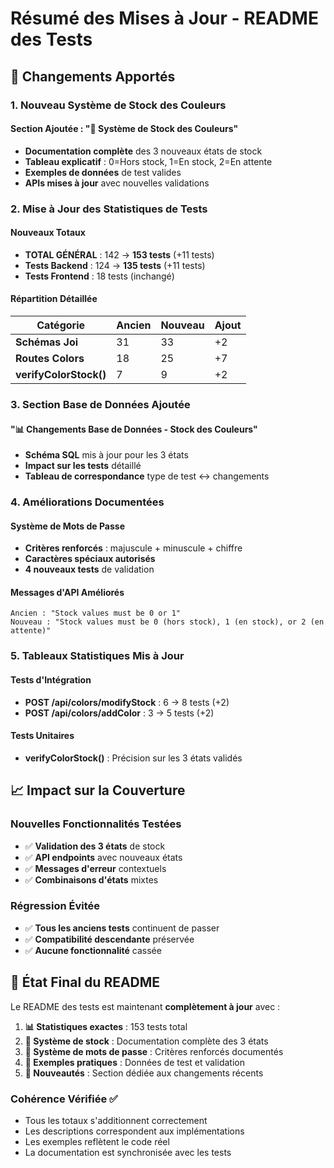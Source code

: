 # Résumé des Mises à Jour - README des Tests

## 🚀 Changements Apportés

### 1. **Nouveau Système de Stock des Couleurs**

#### Section Ajoutée : "🎨 Système de Stock des Couleurs"
- **Documentation complète** des 3 nouveaux états de stock
- **Tableau explicatif** : 0=Hors stock, 1=En stock, 2=En attente  
- **Exemples de données** de test valides
- **APIs mises à jour** avec nouvelles validations

### 2. **Mise à Jour des Statistiques de Tests**

#### Nouveaux Totaux
- **TOTAL GÉNÉRAL** : 142 → **153 tests** (+11 tests)
- **Tests Backend** : 124 → **135 tests** (+11 tests)
- **Tests Frontend** : 18 tests (inchangé)

#### Répartition Détaillée
| Catégorie | Ancien | Nouveau | Ajout |
|-----------|--------|---------|-------|
| **Schémas Joi** | 31 | 33 | +2 |
| **Routes Colors** | 18 | 25 | +7 |
| **verifyColorStock()** | 7 | 9 | +2 |

### 3. **Section Base de Données Ajoutée**

#### "📊 Changements Base de Données - Stock des Couleurs"
- **Schéma SQL** mis à jour pour les 3 états
- **Impact sur les tests** détaillé
- **Tableau de correspondance** type de test ↔ changements

### 4. **Améliorations Documentées**

#### Système de Mots de Passe
- **Critères renforcés** : majuscule + minuscule + chiffre
- **Caractères spéciaux autorisés**
- **4 nouveaux tests** de validation

#### Messages d'API Améliorés
```
Ancien : "Stock values must be 0 or 1"
Nouveau : "Stock values must be 0 (hors stock), 1 (en stock), or 2 (en attente)"
```

### 5. **Tableaux Statistiques Mis à Jour**

#### Tests d'Intégration
- **POST /api/colors/modifyStock** : 6 → 8 tests (+2)
- **POST /api/colors/addColor** : 3 → 5 tests (+2)

#### Tests Unitaires
- **verifyColorStock()** : Précision sur les 3 états validés

## 📈 Impact sur la Couverture

### Nouvelles Fonctionnalités Testées
- ✅ **Validation des 3 états** de stock
- ✅ **API endpoints** avec nouveaux états
- ✅ **Messages d'erreur** contextuels
- ✅ **Combinaisons d'états** mixtes

### Régression Évitée
- ✅ **Tous les anciens tests** continuent de passer
- ✅ **Compatibilité descendante** préservée
- ✅ **Aucune fonctionnalité** cassée

## 🎯 État Final du README

Le README des tests est maintenant **complètement à jour** avec :

1. **📊 Statistiques exactes** : 153 tests total
2. **🎨 Système de stock** : Documentation complète des 3 états
3. **🔐 Système de mots de passe** : Critères renforcés documentés  
4. **📝 Exemples pratiques** : Données de test et validation
5. **🚀 Nouveautés** : Section dédiée aux changements récents

### Cohérence Vérifiée ✅
- Tous les totaux s'additionnent correctement
- Les descriptions correspondent aux implémentations
- Les exemples reflètent le code réel
- La documentation est synchronisée avec les tests